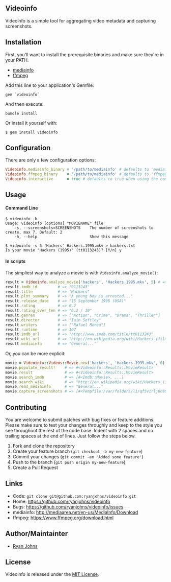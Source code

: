 ## Videoinfo

Videoinfo is a simple tool for aggregating video metadata and capturing screenshots.

## Installation

First, you'll want to install the prerequisite binaries and make sure they're in your PATH.

 * [mediainfo](http://mediaarea.net/en-us/MediaInfo/Download)
 * [ffmpeg](https://www.ffmpeg.org/download.html)

Add this line to your application's Gemfile:

    gem `videoinfo`

And then execute:

    bundle install

Or install it yourself with:

    $ gem install videoinfo

## Configuration

There are only a few configuration options:

```ruby
Videoinfo.mediainfo_binary = '/path/to/mediainfo' # defaults to 'mediainfo'
Videoinfo.ffmpeg_binary    = '/path/to/mediainfo' # defaults to 'ffmpeg'
Videoinfo.interactive      = true # defaults to true when using the command line, false otherwise
```

## Usage

#### Command Line

```
$ videoinfo -h
Usage: videoinfo [options] "MOVIENAME" file
    -s, --screenshots=SCREENSHOTS    The number of screenshots to create, max 7. Default: 2
    -h, --help                       Show this message

$ videoinfo -s 5 'Hackers' Hackers.1995.mkv > hackers.txt
Is your movie "Hackers (1995)" (tt0113243)? [Y/n] y
```

#### In scripts

The simpliest way to analyze a movie is with `Videoinfo.analyze_movie()`:

```ruby
result = Videoinfo.analyze_movie('hackers', 'Hackers.1995.mkv', 5) # => #<Videoinfo::Results::MovieResult>
result.imdb_id         # => "0113243"
result.title           # => "Hackers"
result.plot_summary    # => "A young boy is arrested..."
result.release_date    # => "15 September 1995 (USA)"
result.rating          # => 6.2
result.rating_over_ten # => "6.2 / 10"
result.genres          # => ["Action", "Crime", "Drama", "Thriller"]
result.director        # => "Iain Softley"
result.writers         # => ["Rafael Moreu"]
result.runtime         # => 107
result.imdb_url        # => "http://www.imdb.com/title/tt0113243"
result.wiki_url        # => "http://en.wikipedia.org/wiki/Hackers_(film)"
result.mediainfo       # => "General..."
```

Or, you can be more explicit:

```ruby
movie = Videoinfo::Videos::Movie.new('hackers', 'Hackers.1995.mkv', 0)
movie.populate_result!    # => #<Videoinfo::Results::MovieResult>
movie.result              # => #<Videoinfo::Results::MovieResult>
movie.search_imdb         # => [#<Imdb::Movie>, ...]
movie.search_wiki         # => "http://en.wikipedia.org/wiki/Hackers_(film)"
movie.read_mediainfo      # => "General..."
movie.capture_screenshots # => [#<Tempfile:/var/folders/l1/qf5v1rlj6n99n20_rhwrp_5r0000gn/T/ss_20.20140803-67537-ur85vi.png>, ...]
```

## Contributing

You are welcome to submit patches with bug fixes or feature additions. Please
make sure to test your changes throughly and keep to the style you see throughout
the rest of the code base. Indent with 2 spaces and no trailing spaces at the end
of lines. Just follow the steps below.

1. Fork and clone the repository
2. Create your feature branch (`git checkout -b my-new-feature`)
3. Commit your changes (`git commit -am 'Added some feature'`)
4. Push to the branch (`git push origin my-new-feature`)
5. Create a Pull Request

## Links

* Code: `git clone git@github.com:ryanjohns/videoinfo.git`
* Home: <https://github.com/ryanjohns/videoinfo>
* Bugs: <https://github.com/ryanjohns/videoinfo/issues>
* mediainfo: <http://mediaarea.net/en-us/MediaInfo/Download>
* ffmpeg: <https://www.ffmpeg.org/download.html>

## Author/Maintainter

 * [Ryan Johns](https://github.com/ryanjohns)

## License

Videoinfo is released under the [MIT License](http://www.opensource.org/licenses/MIT).
